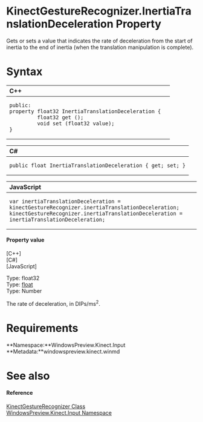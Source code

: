 KinectGestureRecognizer.InertiaTranslationDeceleration Property  
===============================================================  

Gets or sets a value that indicates the rate of deceleration from the start of inertia to the end of inertia (when the translation manipulation is complete). <span id="syntaxSection"></span>

Syntax  
======  

<table>
<colgroup>
<col width="100%" />
</colgroup>
<thead>
<tr class="header">
<th align="left">C++</th>
</tr>
</thead>
<tbody>
<tr class="odd">
<td align="left"><pre><code>public:  
property float32 InertiaTranslationDeceleration {  
         float32 get ();  
         void set (float32 value);  
}</code></pre></td>
</tr>
</tbody>
</table>

<table>
<colgroup>
<col width="100%" />
</colgroup>
<thead>
<tr class="header">
<th align="left">C#</th>
</tr>
</thead>
<tbody>
<tr class="odd">
<td align="left"><pre><code>public float InertiaTranslationDeceleration { get; set; }</code></pre></td>
</tr>
</tbody>
</table>

<table>
<colgroup>
<col width="100%" />
</colgroup>
<thead>
<tr class="header">
<th align="left">JavaScript</th>
</tr>
</thead>
<tbody>
<tr class="odd">
<td align="left"><pre><code>var inertiaTranslationDeceleration = kinectGestureRecognizer.inertiaTranslationDeceleration;  
kinectGestureRecognizer.inertiaTranslationDeceleration = inertiaTranslationDeceleration;</code></pre></td>
</tr>
</tbody>
</table>

<span id="ID4ES"></span>
#### Property value  

[C++]   
 [C\#]   
 [JavaScript]   

Type: float32  
Type: [float](http://msdn.microsoft.com/en-us/library/system.single.aspx)  
Type: Number  

The rate of deceleration, in DIPs/ms<sup>2</sup>.  

<span id="requirements"></span>

Requirements  
============  

**Namespace:**WindowsPreview.Kinect.Input  
**Metadata:**windowspreview.kinect.winmd  

<span id="ID4EAB"></span>

See also  
========  

<span id="ID4ECB"></span>
#### Reference  

[KinectGestureRecognizer Class](../../KinectGestureRecognizer.md)  
 [WindowsPreview.Kinect.Input Namespace](../../../Kinect.Input.md)  



<!--Please do not edit the data in the comment block below.-->
<!--
TOCTitle : InertiaTranslationDeceleration Property
RLTitle : KinectGestureRecognizer.InertiaTranslationDeceleration Property
KeywordK : InertiaTranslationDeceleration property
KeywordK : KinectGestureRecognizer.InertiaTranslationDeceleration property
KeywordF : WindowsPreview.Kinect.Input.KinectGestureRecognizer.InertiaTranslationDeceleration
KeywordF : KinectGestureRecognizer.InertiaTranslationDeceleration
KeywordF : InertiaTranslationDeceleration
KeywordF : WindowsPreview.Kinect.Input.KinectGestureRecognizer.InertiaTranslationDeceleration
KeywordA : P:WindowsPreview.Kinect.Input.KinectGestureRecognizer.InertiaTranslationDeceleration
AssetID : P:WindowsPreview.Kinect.Input.KinectGestureRecognizer.InertiaTranslationDeceleration
Locale : en-us
CommunityContent : 1
APIType : Managed
APILocation : windowspreview.kinect.winmd
APIName : WindowsPreview.Kinect.Input.KinectGestureRecognizer.InertiaTranslationDeceleration
TargetOS : Windows
TopicType : kbSyntax
DevLang : VB
DevLang : CSharp
DevLang : JavaScript
DevLang : C++
DocSet : K4Wv2
ProjType : K4Wv2Proj
Technology : Kinect for Windows
Product : Kinect for Windows SDK v2
productversion : 20
-->
